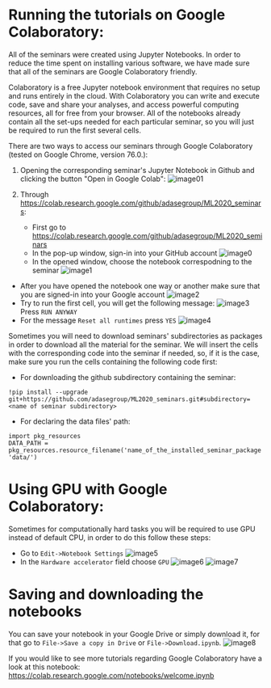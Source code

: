 # Running the tutorials on Google Colaboratory:
All of the seminars were created using Jupyter Notebooks. In order to reduce the time spent on installing various software, we have made sure that all of the seminars are Google Colaboratory friendly. 

Colaboratory is a free Jupyter notebook environment that requires no setup and runs entirely in the cloud. With Colaboratory you can write and execute code, save and share your analyses, and access powerful computing resources, all for free from your browser. All of the notebooks already contain all the set-ups needed for each particular seminar, so you will just be required to run the first several cells.

There are two ways to access our seminars through Google Colaboratory (tested on Google Chrome, version 76.0.):
1. Opening the corresponding seminar's Jupyter Notebook in Github and clicking the button "Open in Google Colab":
![image01](/img/img01.png)
2. Through https://colab.research.google.com/github/adasegroup/ML2020_seminars: 
  
   * First go to https://colab.research.google.com/github/adasegroup/ML2020_seminars
   * In the pop-up window, sign-in into your GitHub account 
     ![image0](/img/img0.png)
   * In the opened window, choose the notebook correspodning to the seminar
  ![image1](/img/img1.png)


* After you have opened the notebook one way or another make sure that you are signed-in into your Google account
![image2](/img/img2.png)
* Try to run the first cell, you will get the following message:
![image3](/img/img3.png)
Press ```RUN ANYWAY```
* For the message ```Reset all runtimes``` press ```YES```
![image4](/img/img4.png)

Sometimes you will need to download seminars' subdirectories as packages in order to download all the material for the seminar. We will insert the cells with the corresponding code into the seminar if needed, so, if it is the case, make sure you run the cells containing the following code first:
* For downloading the github subdirectory containing the seminar:

```!pip install --upgrade git+https://github.com/adasegroup/ML2020_seminars.git#subdirectory=<name of seminar subdirectory>```

* For declaring the data files' path: 
```
import pkg_resources
DATA_PATH = pkg_resources.resource_filename('name_of_the_installed_seminar_package', 'data/')
```
# Using GPU with Google Colaboratory:
Sometimes for computationally hard tasks you will be required to use GPU instead of default CPU, in order to do this follow these steps:
* Go to ```Edit->Notebook Settings```
![image5](/img/img5.png)
* In the ```Hardware accelerator``` field choose ```GPU```
![image6](/img/img6.png)
![image7](/img/img7.png)

# Saving and downloading the notebooks
You can save your notebook in your Google Drive or simply download it, for that go to ```File->Save a copy in Drive``` or ```File->Download.ipynb```.
![image8](/img/img8.png)



If you would like to see more tutorials regarding Google Colaboratory have a look at this notebook: https://colab.research.google.com/notebooks/welcome.ipynb
